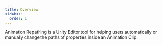 ```yaml
---
title: Overview
sidebar:
  order: 1
---
```


Animation Repathing is a Unity Editor tool for helping users automatically or manually change the paths of properties inside an Animation Clip.

